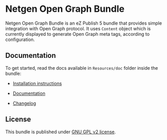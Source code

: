Netgen Open Graph Bundle
========================

Netgen Open Graph Bundle is an eZ Publish 5 bundle that provides simple integration with Open Graph protocol.
It uses `Content` object which is currently displayed to generate Open Graph meta tags, according to configuration.

## Documentation

To get started, read the docs available in `Resources/doc` folder inside the bundle:

* [Installation instructions](Resources/doc/INSTALL.md)

* [Documentation](Resources/doc/USAGE.md)

* [Changelog](Resources/doc/CHANGELOG.md)

## License

This bundle is published under [GNU GPL v2 license](LICENSE).
